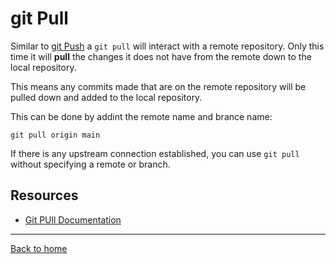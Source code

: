 # git Pull
Similar to [git Push](./PUsh.md) a `git pull` will interact with a remote repository.
Only this time it will **pull** the changes it does not have from the remote down to the local repository.

This means any commits made that are on the remote repository will be pulled down and added to the local repository.

This can be done by addint the remote name and brance name:

```
git pull origin main
```
If there is any upstream connection established, you can use `git pull` without specifying a remote or branch.

## Resources
- [Git PUll Documentation](https://git-scm.com/docs/git-pull)
---
[Back to home](../Readme.md)
